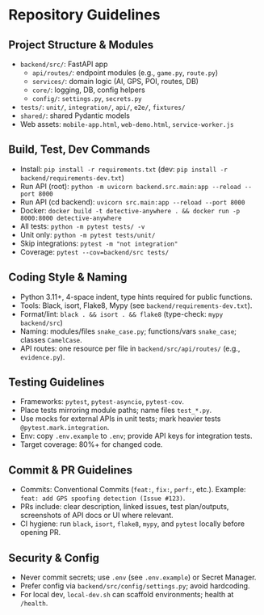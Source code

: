 # Repository Guidelines

## Project Structure & Modules
- `backend/src/`: FastAPI app
  - `api/routes/`: endpoint modules (e.g., `game.py`, `route.py`)
  - `services/`: domain logic (AI, GPS, POI, routes, DB)
  - `core/`: logging, DB, config helpers
  - `config/`: `settings.py`, `secrets.py`
- `tests/`: `unit/`, `integration/`, `api/`, `e2e/`, `fixtures/`
- `shared/`: shared Pydantic models
- Web assets: `mobile-app.html`, `web-demo.html`, `service-worker.js`

## Build, Test, Dev Commands
- Install: `pip install -r requirements.txt` (dev: `pip install -r backend/requirements-dev.txt`)
- Run API (root): `python -m uvicorn backend.src.main:app --reload --port 8000`
- Run API (cd backend): `uvicorn src.main:app --reload --port 8000`
- Docker: `docker build -t detective-anywhere . && docker run -p 8000:8000 detective-anywhere`
- All tests: `python -m pytest tests/ -v`
- Unit only: `python -m pytest tests/unit/`
- Skip integrations: `pytest -m "not integration"`
- Coverage: `pytest --cov=backend/src tests/`

## Coding Style & Naming
- Python 3.11+, 4-space indent, type hints required for public functions.
- Tools: Black, isort, Flake8, Mypy (see `backend/requirements-dev.txt`).
- Format/lint: `black . && isort . && flake8` (type-check: `mypy backend/src`)
- Naming: modules/files `snake_case.py`; functions/vars `snake_case`; classes `CamelCase`.
- API routes: one resource per file in `backend/src/api/routes/` (e.g., `evidence.py`).

## Testing Guidelines
- Frameworks: `pytest`, `pytest-asyncio`, `pytest-cov`.
- Place tests mirroring module paths; name files `test_*.py`.
- Use mocks for external APIs in unit tests; mark heavier tests `@pytest.mark.integration`.
- Env: copy `.env.example` to `.env`; provide API keys for integration tests.
- Target coverage: 80%+ for changed code.

## Commit & PR Guidelines
- Commits: Conventional Commits (`feat:`, `fix:`, `perf:`, etc.). Example: `feat: add GPS spoofing detection (Issue #123)`.
- PRs include: clear description, linked issues, test plan/outputs, screenshots of API docs or UI where relevant.
- CI hygiene: run `black`, `isort`, `flake8`, `mypy`, and `pytest` locally before opening PR.

## Security & Config
- Never commit secrets; use `.env` (see `.env.example`) or Secret Manager.
- Prefer config via `backend/src/config/settings.py`; avoid hardcoding.
- For local dev, `local-dev.sh` can scaffold environments; health at `/health`.

